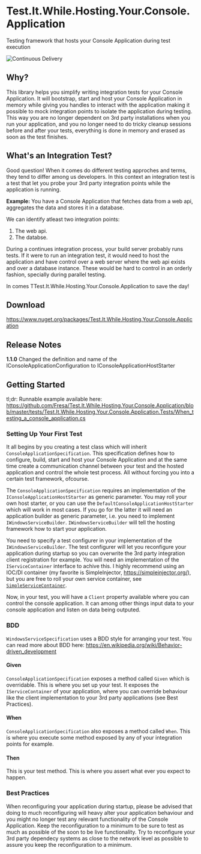# Test.It.While.Hosting.Your.Console.Application
Testing framework that hosts your Console Application during test execution

![Continuous Delivery](https://github.com/Fresa/Test.It.While.Hosting.Your.Console.Application/workflows/Continuous%20Delivery/badge.svg)

## Why?
This library helps you simplify writing integration tests for your Console Application. It will bootstrap, start and host your Console Application in memory while giving you handles to interact with the application making it possible to mock integration points to isolate the application during testing. This way you are no longer dependent on 3rd party installations when you run your application, and you no longer need to do tricky cleanup sessions before and after your tests, everything is done in memory and erased as soon as the test finishes.

## What's an Integration Test?
Good question! When it comes do different testing approches and terms, they tend to differ among us developers. In this context an integration test is a test that let you probe your 3rd party integration points while the application is running.

**Example:**
You have a Console Application that fetches data from a web api, aggregates the data and stores it in a database.

We can identify atleast two integration points:
1. The web api.
2. The databse.

During a continues integration process, your build server probably runs tests. If it were to run an integration test, it would need to host the application and have control over a web server where the web api exists and over a database instance. These would be hard to control in an orderly fashion, specially during parallel testing. 

In comes TTest.It.While.Hosting.Your.Console.Application to save the day!

## Download
https://www.nuget.org/packages/Test.It.While.Hosting.Your.Console.Application

## Release Notes
**1.1.0** Changed the definition and name of the IConsoleApplicationConfiguration to IConsoleApplicationHostStarter

## Getting Started
tl;dr:
Runnable example available here: https://github.com/Fresa/Test.It.While.Hosting.Your.Console.Application/blob/master/tests/Test.It.While.Hosting.Your.Console.Application.Tests/When_testing_a_console_application.cs

### Setting Up Your First Test
It all begins by you creating a test class which will inherit `ConsoleApplicationSpecification`. This specification defines how to configure, build, start and host your Console Application and at the same time create a communication channel between your test and the hosted application and control the whole test process. All without forcing you into a certain test framework, ofcourse.

The `ConsoleApplicationSpecification` requires an implementation of the `IConsoleApplicationHostStarter` as generic parameter. You may roll your own host starter, or you can use the `DefaultConsoleApplicationHostStarter` which will work in most cases. If you go for the latter it will need an application builder as generic parameter, i.e. you need to implement `IWindowsServiceBuilder`. `IWindowsServiceBuilder` will tell the hosting framework how to start your application. 

You need to specify a test configurer in your implementation of the `IWindowsServiceBuilder`. The test configurer will let you reconfigure your application during startup so you can overwrite the 3rd party integration client registration for example. You will need an implementation of the `IServiceContainer` interface to achive this. I highly recommend using an IOC/DI container (my favorite is SimpleInjector, https://simpleinjector.org/), but you are free to roll your own service container, see [`SimpleServiceContainer`](https://github.com/Fresa/Test.It.While.Hosting.Your.Console.Application/blob/master/tests/Test.It.While.Hosting.Your.Console.Application.Tests/SimpleServiceContainer.cs).

Now, in your test, you will have a `Client` property available where you can control the console application. It can among other things input data to your console application and listen on data being outputed.

### BDD
`WindowsServiceSpecification` uses a BDD style for arranging your test. You can read more about BDD here: https://en.wikipedia.org/wiki/Behavior-driven_development

#### Given
`ConsoleApplicationSpecification` exposes a method called `Given` which is overridable. This is where you set up your test. It exposes the `IServiceContainer` of your application, where you can override behaviour like the client implementation to your 3rd party applications (see Best Practices).

#### When
`ConsoleApplicationSpecification` also exposes a method called `When`. This is where you execute some method exposed by any of your integration points for example.

#### Then
This is your test method. This is where you assert what ever you expect to happen.

### Best Practices
When reconfiguring your application during startup, please be advised that doing to much reconfiguring will heavy alter your application behaviour and you might no longer test any relevant functionality of the Console Application. Keep the reconfiguration to a minimum to be sure to test as much as possible of the soon to be live functionality. Try to reconfigure your 3rd party dependecy systems as close to the network level as possible to assure you keep the reconfiguration to a minimum.
